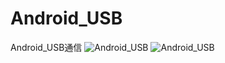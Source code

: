 # Android_USB
Android_USB通信
![Android_USB](https://github.com/sunlong6666/Android_USB/blob/main/picture/sunlong_github_01.jpg)
![Android_USB](https://github.com/sunlong6666/Android_USB/blob/main/picture/sunlong_github_02.jpg)
